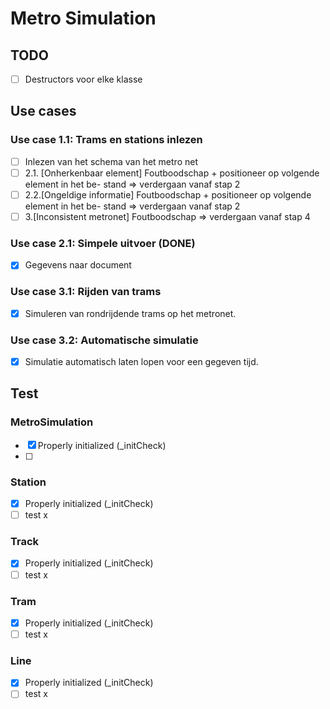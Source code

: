 # Metro Simulation

## TODO
-[ ] Destructors voor elke klasse

## Use cases
### Use case 1.1: Trams en stations inlezen
-[ ] Inlezen van het schema van het metro net
-[ ] 2.1. [Onherkenbaar element] Foutboodschap + positioneer op volgende element in het be- stand ⇒ verdergaan vanaf stap 2
-[ ] 2.2.[Ongeldige informatie] Foutboodschap + positioneer op volgende element in het be- stand ⇒ verdergaan vanaf stap 2
-[ ] 3.[Inconsistent metronet] Foutboodschap ⇒ verdergaan vanaf stap 4

### Use case 2.1: Simpele uitvoer (DONE)
-[x] Gegevens naar document 
### Use case 3.1: Rijden van trams
-[x] Simuleren van rondrijdende trams op het metronet.
### Use case 3.2: Automatische simulatie
-[x] Simulatie automatisch laten lopen voor een gegeven tijd.



## Test
### MetroSimulation
-[x] Properly initialized (_initCheck)
- [ ] 
### Station
-[x] Properly initialized (_initCheck)
-[ ] test x
### Track
-[x] Properly initialized (_initCheck)
-[ ] test x
### Tram
-[x] Properly initialized (_initCheck)
-[ ] test x
### Line
-[x] Properly initialized (_initCheck)
-[ ] test x
